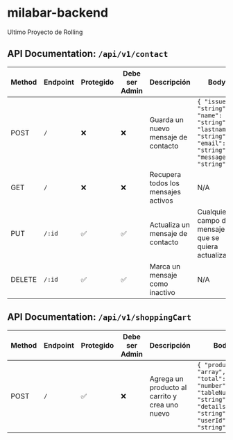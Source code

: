 # milabar-backend
Ultimo Proyecto de Rolling


## API Documentation: `/api/v1/contact`

| Method | Endpoint            | Protegido | Debe ser Admin | Descripción                             | Body                                                                                                 |
|--------|---------------------|-----------|----------------|-----------------------------------------|------------------------------------------------------------------------------------------------------|
| POST   | `/`    | ❌        | ❌           | Guarda un nuevo mensaje de contacto     | `{ "issue": "string", "name": "string", "lastname": "string", "email": "string", "message": "string" }` | 
| GET    | `/`    | ❌        | ❌             | Recupera todos los mensajes activos     | N/A                                                                                                  |
| PUT    | `/:id`| ✅        | ✅            | Actualiza un mensaje de contacto        | Cualquier campo del mensaje que se quiera actualizar                                                  |
| DELETE | `/:id`| ✅       | ✅            | Marca un mensaje como inactivo          | N/A                                                                                                  |

## API Documentation: `/api/v1/shoppingCart`

| Method | Endpoint                | Protegido | Debe ser Admin | Descripción                                    | Body                                                                                                                   |
|--------|-------------------------|-----------|----------------|------------------------------------------------|------------------------------------------------------------------------------------------------------------------------|
| POST   | `/`   | ✅        | ❌             | Agrega un producto al carrito y crea uno nuevo | `{ "products": "array", "total": "number", "tableNumber": "string", "details": "string", "userId": "string" }`        |
